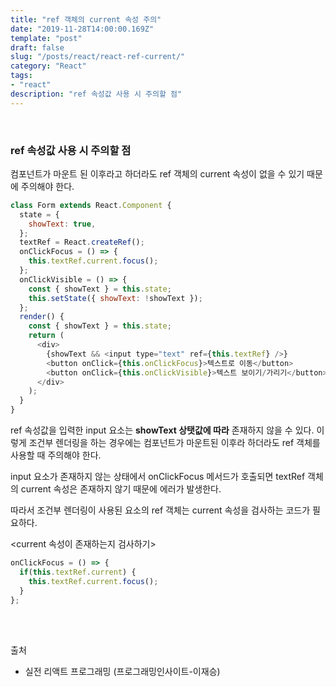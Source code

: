 ```yaml
---
title: "ref 객체의 current 속성 주의"
date: "2019-11-28T14:00:00.169Z"
template: "post"
draft: false
slug: "/posts/react/react-ref-current/"
category: "React"
tags:
- "react"
description: "ref 속성값 사용 시 주의할 점"
---
```


<br>

### ref 속성값 사용 시 주의할 점

컴포넌트가 마운트 된 이후라고 하더라도 ref 객체의 current 속성이 없을 수 있기 때문에 주의해야 한다.

``` JavaScript
class Form extends React.Component {
  state = {
    showText: true,
  };
  textRef = React.createRef();
  onClickFocus = () => {
    this.textRef.current.focus();
  };
  onClickVisible = () => {
    const { showText } = this.state;
    this.setState({ showText: !showText });
  };
  render() {
    const { showText } = this.state;
    return (
      <div>
        {showText && <input type="text" ref={this.textRef} />}
        <button onClick={this.onClickFocus}>텍스트로 이동</button>
        <button onClick={this.onClickVisible}>텍스트 보이기/가리기</button>
      </div>
    );
  }
}
```

ref 속성값을 입력한 input 요소는 **showText 상탯값에 따라** 존재하지 않을 수 있다. 이렇게 조건부 렌더링을 하는 경우에는 컴포넌트가 마운트된 이후라 하더라도 ref 객체를 사용할 때 주의해야 한다.

input 요소가 존재하지 않는 상태에서 onClickFocus 메서드가 호출되면 textRef 객체의 current 속성은 존재하지 않기 때문에 에러가 발생한다.

따라서 조건부 렌더링이 사용된 요소의 ref 객체는 current 속성을 검사하는 코드가 필요하다.

<current 속성이 존재하는지 검사하기>

``` JavaScript
onClickFocus = () => {
  if(this.textRef.current) {
    this.textRef.current.focus();
  }
};
```

<br>
<br>

출처
- 실전 리액트 프로그래밍 (프로그래밍인사이트-이재승)
